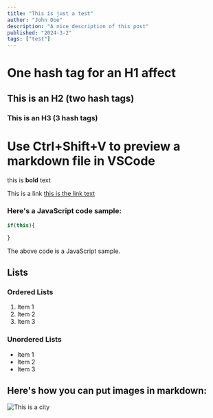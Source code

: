 ```yaml
---
title: "This is just a test"
author: "John Doe"
description: "A nice description of this post"
published: "2024-3-2"
tags: ["test"]
---
```

# One hash tag for an H1 affect

## This is an H2 (two hash tags)

### This is an H3 (3 hash tags)

# Use Ctrl+Shift+V to preview a markdown file in VSCode

this is **bold** text

This is a link [this is the link text](https://www.google.com)

### Here's a JavaScript code sample:
```js
if(this){

}
```
The above code is a JavaScript sample.

## Lists
### Ordered Lists
1. Item 1
1. Item 2
1. Item 3

### Unordered Lists
- Item 1
- Item 2
- Item 3

## Here's how you can put images in markdown:
![This is a city](/images/city.jpg)